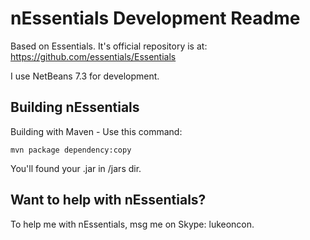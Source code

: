 nEssentials Development Readme
=============================
Based on Essentials.
It's official repository is at:
https://github.com/essentials/Essentials

I use NetBeans 7.3 for development.


Building nEssentials
--------
Building with Maven - Use this command:
```
mvn package dependency:copy
```

You'll found your .jar in /jars dir.


Want to help with nEssentials?
--------
To help me with nEssentials, msg me on Skype: lukeoncon.
